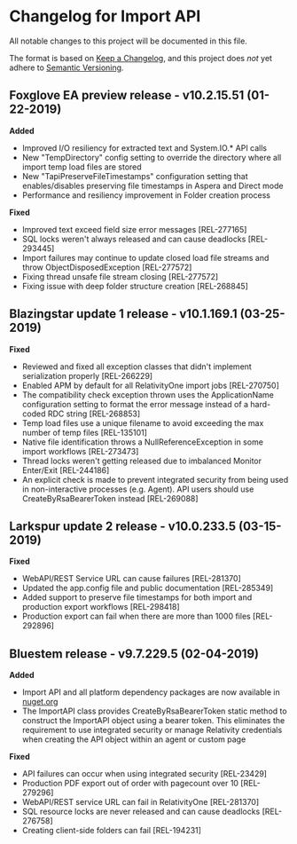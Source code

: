 # Changelog for Import API
All notable changes to this project will be documented in this file.

The format is based on [Keep a Changelog](https://keepachangelog.com/en/1.0.0/),
and this project does *not* yet adhere to [Semantic Versioning](https://semver.org/spec/v2.0.0.html).

## Foxglove EA preview release - v10.2.15.51 (01-22-2019)

**Added**

- Improved I/O resiliency for extracted text and System.IO.* API calls
- New "TempDirectory" config setting to override the directory where all import temp load files are stored
- New "TapiPreserveFileTimestamps" configuration setting that enables/disables preserving file timestamps in Aspera and Direct mode
- Performance and resiliency improvement in Folder creation process


**Fixed**

- Improved text exceed field size error messages [REL-277165]
- SQL locks weren't always released and can cause deadlocks [REL-293445]
- Import failures may continue to update closed load file streams and throw ObjectDisposedException [REL-277572]
- Fixing thread unsafe file stream closing [REL-277572]
- Fixing issue with deep folder structure creation [REL-268845]

## Blazingstar update 1 release - v10.1.169.1 (03-25-2019)

**Fixed**

- Reviewed and fixed all exception classes that didn't implement serialization properly [REL-266229]
- Enabled APM by default for all RelativityOne import jobs [REL-270750]
- The compatibility check exception thrown uses the ApplicationName configuration setting to format the error message instead of a hard-coded RDC string [REL-268853]
- Temp load files use a unique filename to avoid exceeding the max number of temp files [REL-135101]
- Native file identification throws a NullReferenceException in some import workflows [REL-273473]
- Thread locks weren't getting released due to imbalanced Monitor Enter/Exit [REL-244186]
- An explicit check is made to prevent integrated security from being used in non-interactive processes (e.g. Agent). API users should use CreateByRsaBearerToken instead [REL-269088]

## Larkspur update 2 release - v10.0.233.5 (03-15-2019)

**Fixed**

- WebAPI/REST Service URL can cause failures  [REL-281370]
- Updated the app.config file and public documentation [REL-285349]
- Added support to preserve file timestamps for both import and production export workflows [REL-298418]
- Production export can fail when there are more than 1000 files [REL-292896]

## Bluestem release - v9.7.229.5 (02-04-2019)

**Added**

- Import API and all platform dependency packages are now available in [nuget.org](https://www.nuget.org/packages?q=Relativity)
- The ImportAPI class provides CreateByRsaBearerToken static method to construct the ImportAPI object using a bearer token. This eliminates the requirement to use integrated security or manage Relativity credentials when creating the API object within an agent or custom page

**Fixed**

- API failures can occur when using integrated security [REL-23429]
- Production PDF export out of order with pagecount over 10 [REL-279296]
- WebAPI/REST service URL can fail in RelativityOne [REL-281370]
- SQL resource locks are never released and can cause deadlocks [REL-276758]
- Creating client-side folders can fail [REL-194231]
